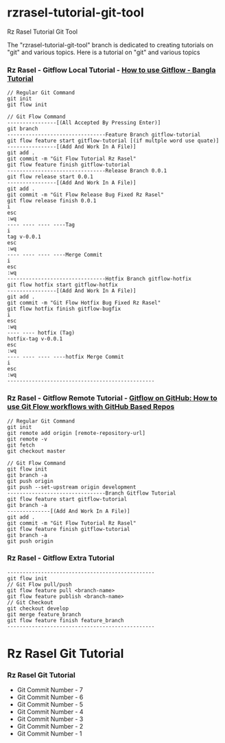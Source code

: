 # rzrasel-tutorial-git-tool
Rz Rasel Tutorial Git Tool

The "rzrasel-tutorial-git-tool" branch is dedicated to creating tutorials on "git" and various topics. Here is a tutorial on "git" and various topics

### Rz Rasel - Gitflow Local Tutorial - [How to use Gitflow - Bangla Tutorial](https://youtu.be/nXW_DVQoW0E)

```git_flow_local_tutorial
// Regular Git Command
git init
git flow init

// Git Flow Command
----------------[(All Accepted By Pressing Enter)]
git branch
--------------------------------Feature Branch gitflow-tutorial
git flow feature start gitflow-tutorial [(if multple word use quate)]
----------------[(Add And Work In A File)]
git add .
git commit -m "Git Flow Tutorial Rz Rasel"
git flow feature finish gitflow-tutorial
--------------------------------Release Branch 0.0.1
git flow release start 0.0.1
----------------[(Add And Work In A File)]
git add .
git commit -m "Git Flow Release Bug Fixed Rz Rasel"
git flow release finish 0.0.1
i
esc
:wq
---- ---- ---- ----Tag
i
tag v-0.0.1
esc
:wq
---- ---- ---- ----Merge Commit
i
esc
:wq
--------------------------------Hotfix Branch gitflow-hotfix
git flow hotfix start gitflow-hotfix
----------------[(Add And Work In A File)]
git add .
git commit -m "Git Flow Hotfix Bug Fixed Rz Rasel"
git flow hotfix finish gitflow-bugfix
i
esc
:wq
---- ---- hotfix (Tag)
hotfix-tag v-0.0.1
esc
:wq
---- ---- ---- ----hotfix Merge Commit
i
esc
:wq
------------------------------------------------
```

### Rz Rasel - Gitflow Remote Tutorial - [Gitflow on GitHub: How to use Git Flow workflows with GitHub Based Repos](https://youtu.be/WQuxeEvaCxs)

```git_flow_remote_tutorial
// Regular Git Command
git init
git remote add origin [remote-repository-url]
git remote -v
git fetch
git checkout master

// Git Flow Command
git flow init
git branch -a
git push origin
git push --set-upstream origin development
--------------------------------Branch Gitflow Tutorial
git flow feature start gitflow-tutorial
git branch -a
--------------[(Add And Work In A File)]
git add .
git commit -m "Git Flow Tutorial Rz Rasel"
git flow feature finish gitflow-tutorial
git branch -a
git push origin
```

### Rz Rasel - Gitflow Extra Tutorial
```
------------------------------------------------
git flow init
// Git Flow pull/push
git flow feature pull <branch-name>
git flow feature publish <branch-name>
// Git Checkout
git checkout develop
git merge feature_branch
git flow feature finish feature_branch
------------------------------------------------
```

# Rz Rasel Git Tutorial
### Rz Rasel Git Tutorial
- Git Commit Number - 7
- Git Commit Number - 6
- Git Commit Number - 5
- Git Commit Number - 4
- Git Commit Number - 3
- Git Commit Number - 2
- Git Commit Number - 1